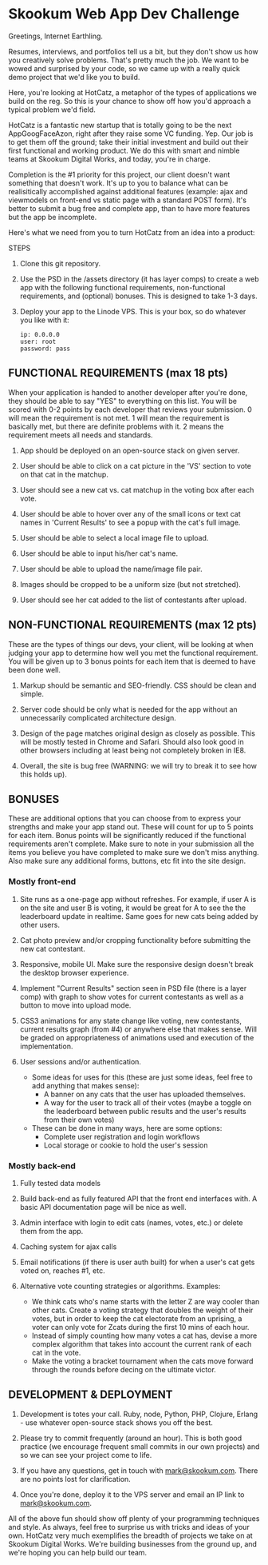 Skookum Web App Dev Challenge
=============================

Greetings, Internet Earthling. 

Resumes, interviews, and portfolios tell us a bit, but they don't show us how you creatively solve problems. That's pretty much the job. We want to be wowed and surprised by your code, so we came up with a really quick demo project that we'd like you to build. 

Here, you're looking at HotCatz‚ a metaphor of the types of applications we build on the reg. So this is your chance to show off how you'd approach a typical problem we'd field. 

HotCatz is a fantastic new startup that is totally going to be the next AppGoogFaceAzon‚ right after they raise some VC funding. Yep. Our job is to get them off the ground; take their initial investment and build out their first functional and working product. We do this with smart and nimble teams at Skookum Digital Works, and today, you're in charge.

Completion is the #1 priority for this project, our client doesn't want something that doesn't work.  It's up to you to balance what can be realisitically accomplished against additional features (example: ajax and viewmodels on front-end vs static page with a standard POST form).  It's better to submit a bug free and complete app, than to have more features but the app be incomplete.

Here's what we need from you to turn HotCatz from an idea into a product:


STEPS

1.	Clone this git repository.

2.	Use the PSD in the /assets directory (it has layer comps) to create a web app with the following functional requirements, non-functional requirements, and (optional) bonuses. This is designed to take 1-3 days.

3. 	Deploy your app to the Linode VPS. This is your box, so do whatever you like with it:

		ip: 0.0.0.0
		user: root
		password: pass



FUNCTIONAL REQUIREMENTS (max 18 pts)
-----------------------

When your application is handed to another developer after you're done, they should be able to say "YES" to everything on this list. You will be scored with 0-2 points by each developer that reviews your submission.  0 will mean the requirement is not met. 1 will mean the requirement is basically met, but there are definite problems with it. 2 means the requirement meets all needs and standards.

1.  App should be deployed on an open-source stack on given server.

2.	User should be able to click on a cat picture in the 'VS' section to vote on that cat in the matchup. 

3.	User should see a new cat vs. cat matchup in the voting box after each vote. 

4.	User should be able to hover over any of the small icons or text cat names in 'Current Results' to see a popup with the cat's full image. 

5.	User should be able to select a local image file to upload. 

6.	User should be able to input his/her cat's name. 

7.	User should be able to upload the name/image file pair. 

8.  Images should be cropped to be a uniform size (but not stretched). 

9.  User should see her cat added to the list of contestants after upload.



NON-FUNCTIONAL REQUIREMENTS (max 12 pts)
-------

These are the types of things our devs, your client, will be looking at when judging your app to determine how well you met the functional requirement. You will be given up to 3 bonus points for each item that is deemed to have been done well.

1.  Markup should be semantic and SEO-friendly. CSS should be clean and simple.

2.  Server code should be only what is needed for the app without an unnecessarily complicated architecture design.

3.  Design of the page matches original design as closely as possible. This will be mostly tested in Chrome and Safari. Should also look good in other browsers including at least being not completely broken in IE8.

4.  Overall, the site is bug free (WARNING: we will try to break it to see how this holds up).



BONUSES
-------

These are additional options that you can choose from to express your strengths and make your app stand out. These will count for up to 5 points for each item. Bonus points will be significantly reduced if the functional requirements aren't complete. Make sure to note in your submission all the items you believe you have completed to make sure we don't miss anything. Also make sure any additional forms, buttons, etc fit into the site design.

### Mostly front-end

1.	Site runs as a one-page app without refreshes. For example, if user A is on the site and user B is voting, it would be great for A to see the the leaderboard update in realtime. Same goes for new cats being added by other users.

2.	Cat photo preview and/or cropping functionality before submitting the new cat contestant.

3.  Responsive, mobile UI. Make sure the responsive design doesn't break the desktop browser experience.

4.  Implement "Current Results" section seen in PSD file (there is a layer comp) with graph to show votes for current contestants as well as a button to move into upload mode.

5.  CSS3 animations for any state change like voting, new contestants, current results graph (from #4) or anywhere else that makes sense. Will be graded on appropriateness of animations used and execution of the implementation.

6.  User sessions and/or authentication.
    * Some ideas for uses for this (these are just some ideas, feel free to add anything that makes sense):
        * A banner on any cats that the user has uploaded themselves.
        * A way for the user to track all of their votes (maybe a toggle on the leaderboard between public results and the user's results from their own votes)
    * These can be done in many ways, here are some options:
        * Complete user registration and login workflows
        * Local storage or cookie to hold the user's session

### Mostly back-end

1.  Fully tested data models

2.  Build back-end as fully featured API that the front end interfaces with. A basic API documentation page will be nice as well.

3.  Admin interface with login to edit cats (names, votes, etc.) or delete them from the app.

4.  Caching system for ajax calls

5.  Email notifications (if there is user auth built) for when a user's cat gets voted on, reaches #1, etc.

6.  Alternative vote counting strategies or algorithms. Examples:
    * We think cats who's name starts with the letter Z are way cooler than other cats. Create a voting strategy that doubles the weight of their votes, but in order to keep the cat electorate from an uprising, a voter can only vote for Zcats during the first 10 mins of each hour.
    * Instead of simply counting how many votes a cat has, devise a more complex algorithm that takes into account the current rank of each cat in the vote.
    * Make the voting a bracket tournament when the cats move forward through the rounds before decing on the ultimate victor.


DEVELOPMENT & DEPLOYMENT
------------------------

1.	Development is totes your call. Ruby, node, Python, PHP, Clojure, Erlang - use whatever open-source stack shows you off the best.

2.  Please try to commit frequently (around an hour). This is both good practice (we encourage frequent small commits in our own projects) and so we can see your project come to life.

3.  If you have any questions, get in touch with mark@skookum.com. There are no points lost for clarification.

4.	Once you're done, deploy it to the VPS server and email an IP link to mark@skookum.com.


All of the above fun should show off plenty of your programming techniques and style. As always, feel free to surprise us with tricks and ideas of your own. HotCatz very much exemplifies the breadth of projects we take on at Skookum Digital Works. We're building businesses from the ground up, and we're hoping you can help build our team. 



